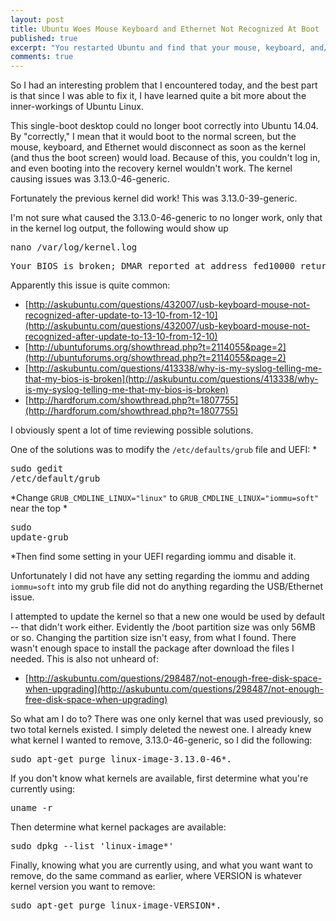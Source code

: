 ```yaml
---
layout: post
title: Ubuntu Woes Mouse Keyboard and Ethernet Not Recognized At Boot
published: true
excerpt: "You restarted Ubuntu and find that your mouse, keyboard, and/or Ethernet are no longer recognized. How do you fix this?"
comments: true
---
```


So I had an interesting problem that I encountered today, and the best part is that since I was able to fix it, I have learned quite a bit more about the inner-workings of Ubuntu Linux.

This single-boot desktop could no longer boot correctly into Ubuntu 14.04. By "correctly," I mean that it would boot to the normal screen, but the mouse, keyboard, and Ethernet would disconnect as soon as the kernel (and thus the boot screen) would load. Because of this, you couldn't log in, and even booting into the recovery kernel wouldn't work. The kernel causing issues was 3.13.0-46-generic.

Fortunately the previous kernel did work! This was 3.13.0-39-generic.

I'm not sure what caused the 3.13.0-46-generic to no longer work, only that in the kernel log output, the following would show up

<pre>nano /var/log/kernel.log</pre>
<pre>Your BIOS is broken; DMAR reported at address fed10000 returns all ones!</pre>

Apparently this issue is quite common:
   * [http://askubuntu.com/questions/432007/usb-keyboard-mouse-not-recognized-after-update-to-13-10-from-12-10](http://askubuntu.com/questions/432007/usb-keyboard-mouse-not-recognized-after-update-to-13-10-from-12-10)
   * [http://ubuntuforums.org/showthread.php?t=2114055&page=2](http://ubuntuforums.org/showthread.php?t=2114055&page=2)
   * [http://askubuntu.com/questions/413338/why-is-my-syslog-telling-me-that-my-bios-is-broken](http://askubuntu.com/questions/413338/why-is-my-syslog-telling-me-that-my-bios-is-broken)
   * [http://hardforum.com/showthread.php?t=1807755](http://hardforum.com/showthread.php?t=1807755)

I obviously spent a lot of time reviewing possible solutions.

One of the solutions was to modify the `/etc/defaults/grub` file and UEFI:
   *<pre>sudo gedit /etc/default/grub</pre>
   *Change `GRUB_CMDLINE_LINUX="linux"` to `GRUB_CMDLINE_LINUX="iommu=soft"` near the top
   *<pre>sudo update-grub</pre>
   *Then find some setting in your UEFI regarding iommu and disable it.

Unfortunately I did not have any setting regarding the iommu and adding `iommu=soft` into my grub file did not do anything regarding the USB/Ethernet issue.

I attempted to update the kernel so that a new one would be used by default -- that didn't work either. Evidently the /boot partition size was only 56MB or so. Changing the partition size isn't easy, from what I found. There wasn't enough space to install the package after download the files I needed. This is also not unheard of:

   * [http://askubuntu.com/questions/298487/not-enough-free-disk-space-when-upgrading](http://askubuntu.com/questions/298487/not-enough-free-disk-space-when-upgrading)

So what am I do to? There was one only kernel that was used previously, so two total kernels existed. I simply deleted the newest one. I already knew what kernel I wanted to remove, 3.13.0-46-generic, so I did the following:  
   <pre>sudo apt-get purge linux-image-3.13.0-46*.</pre>

If you don't know what kernels are available, first determine what you're currently using:
   <pre>uname -r</pre>

Then determine what kernel packages are available:
   <pre>sudo dpkg --list 'linux-image*'</pre>

Finally, knowing what you are currently using, and what you want want to remove, do the same command as earlier, where VERSION is whatever kernel version you want to remove:
   <pre>sudo apt-get purge linux-image-VERSION*.</pre>
